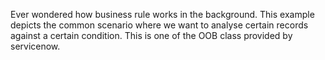 Ever wondered how business rule works in the background. This example depicts the common scenario where we want to analyse certain records against a certain condition. This is one of the OOB class provided by servicenow.

